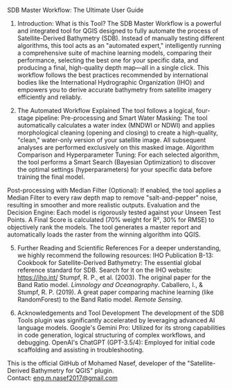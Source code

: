 SDB Master Workflow: The Ultimate User Guide


1. Introduction: What is this Tool?
The SDB Master Workflow is a powerful and integrated tool for QGIS designed to fully automate the process of Satellite-Derived Bathymetry (SDB). Instead of manually testing different algorithms, this tool acts as an "automated expert," intelligently running a comprehensive suite of machine learning models, comparing their performance, selecting the best one for your specific data, and producing a final, high-quality depth map—all in a single click.
This workflow follows the best practices recommended by international bodies like the International Hydrographic Organization (IHO) and empowers you to derive accurate bathymetry from satellite imagery efficiently and reliably.


3. The Automated Workflow Explained
The tool follows a logical, four-stage pipeline:
Pre-processing and Smart Water Masking: The tool automatically calculates a water index (MNDWI or NDWI) and applies morphological cleaning (opening and closing) to create a high-quality, "clean," water-only version of your satellite image. All subsequent analyses are performed exclusively on this masked image.
Algorithm Comparison and Hyperparameter Tuning: For each selected algorithm, the tool performs a Smart Search (Bayesian Optimization) to discover the optimal settings (hyperparameters) for your specific data before training the final model.

Post-processing with Median Filter (Optional): If enabled, the tool applies a Median Filter to every raw depth map to remove "salt-and-pepper" noise, resulting in smoother and more realistic outputs.
Evaluation and the Decision Engine: Each model is rigorously tested against your Unseen Test Points. A Final Score is calculated (70% weight for R², 30% for RMSE) to objectively rank the models. The tool generates a master report and automatically loads the raster from the winning algorithm into QGIS.


5. Further Reading and Scientific References
For a deeper understanding, we highly recommend the following resources:
IHO Publication B-13: Cookbook for Satellite-Derived Bathymetry: The essential global reference standard for SDB. Search for it on the IHO website: https://iho.int/
Stumpf, R. P., et al. (2003). The original paper for the Band Ratio model. *Limnology and Oceanography*.
Caballero, I., & Stumpf, R. P. (2019). A great paper comparing machine learning (like RandomForest) to the Band Ratio model. *Remote Sensing*.




7. Acknowledgements and Tool Development
The development of the SDB Tools plugin was significantly accelerated by leveraging advanced AI language models.
Google's Gemini Pro: Utilized for its strong capabilities in code generation, logical structuring of complex workflows, and debugging.
OpenAI's ChatGPT (GPT-3.5/4): Employed for initial code scaffolding and assisting in troubleshooting.

This is the official GitHub of Mohamed Nasef, developer of the "Satellite-Derived Bathymetry for QGIS" plugin.  
Contact: eng.m.nasef2017@gmail.com
